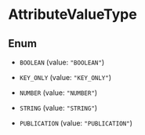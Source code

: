

# AttributeValueType

## Enum


* `BOOLEAN` (value: `"BOOLEAN"`)

* `KEY_ONLY` (value: `"KEY_ONLY"`)

* `NUMBER` (value: `"NUMBER"`)

* `STRING` (value: `"STRING"`)

* `PUBLICATION` (value: `"PUBLICATION"`)




